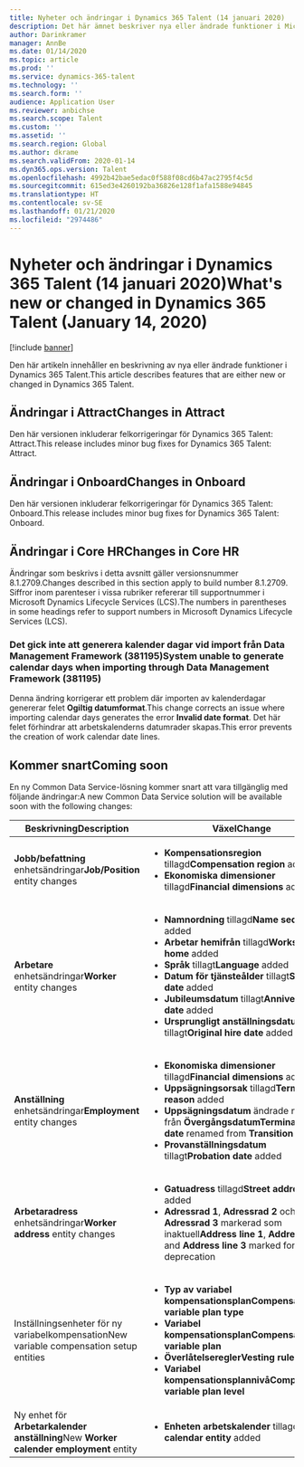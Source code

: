 ```yaml
---
title: Nyheter och ändringar i Dynamics 365 Talent (14 januari 2020)
description: Det här ämnet beskriver nya eller ändrade funktioner i Microsoft Dynamics 365 Talent.
author: Darinkramer
manager: AnnBe
ms.date: 01/14/2020
ms.topic: article
ms.prod: ''
ms.service: dynamics-365-talent
ms.technology: ''
ms.search.form: ''
audience: Application User
ms.reviewer: anbichse
ms.search.scope: Talent
ms.custom: ''
ms.assetid: ''
ms.search.region: Global
ms.author: dkrame
ms.search.validFrom: 2020-01-14
ms.dyn365.ops.version: Talent
ms.openlocfilehash: 4992b42bae5edac0f588f08cd6b47ac2795f4c5d
ms.sourcegitcommit: 615ed3e4260192ba36826e128f1afa1588e94845
ms.translationtype: HT
ms.contentlocale: sv-SE
ms.lasthandoff: 01/21/2020
ms.locfileid: "2974486"
---
```

# <a name="whats-new-or-changed-in-dynamics-365-talent-january-14-2020"></a><span data-ttu-id="20c8c-103">Nyheter och ändringar i Dynamics 365 Talent (14 januari 2020)</span><span class="sxs-lookup"><span data-stu-id="20c8c-103">What's new or changed in Dynamics 365 Talent (January 14, 2020)</span></span>

[!include [banner](includes/banner.md)]

<span data-ttu-id="20c8c-104">Den här artikeln innehåller en beskrivning av nya eller ändrade funktioner i Dynamics 365 Talent.</span><span class="sxs-lookup"><span data-stu-id="20c8c-104">This article describes features that are either new or changed in Dynamics 365 Talent.</span></span>

## <a name="changes-in-attract"></a><span data-ttu-id="20c8c-105">Ändringar i Attract</span><span class="sxs-lookup"><span data-stu-id="20c8c-105">Changes in Attract</span></span>

<span data-ttu-id="20c8c-106">Den här versionen inkluderar felkorrigeringar för Dynamics 365 Talent: Attract.</span><span class="sxs-lookup"><span data-stu-id="20c8c-106">This release includes minor bug fixes for Dynamics 365 Talent: Attract.</span></span>

## <a name="changes-in-onboard"></a><span data-ttu-id="20c8c-107">Ändringar i Onboard</span><span class="sxs-lookup"><span data-stu-id="20c8c-107">Changes in Onboard</span></span>

<span data-ttu-id="20c8c-108">Den här versionen inkluderar felkorrigeringar för Dynamics 365 Talent: Onboard.</span><span class="sxs-lookup"><span data-stu-id="20c8c-108">This release includes minor bug fixes for Dynamics 365 Talent: Onboard.</span></span>

## <a name="changes-in-core-hr"></a><span data-ttu-id="20c8c-109">Ändringar i Core HR</span><span class="sxs-lookup"><span data-stu-id="20c8c-109">Changes in Core HR</span></span>

<span data-ttu-id="20c8c-110">Ändringar som beskrivs i detta avsnitt gäller versionsnummer 8.1.2709.</span><span class="sxs-lookup"><span data-stu-id="20c8c-110">Changes described in this section apply to build number 8.1.2709.</span></span> <span data-ttu-id="20c8c-111">Siffror inom parenteser i vissa rubriker refererar till supportnummer i Microsoft Dynamics Lifecycle Services (LCS).</span><span class="sxs-lookup"><span data-stu-id="20c8c-111">The numbers in parentheses in some headings refer to support numbers in Microsoft Dynamics Lifecycle Services (LCS).</span></span>

### <a name="system-unable-to-generate-calendar-days-when-importing-through-data-management-framework-381195"></a><span data-ttu-id="20c8c-112">Det gick inte att generera kalender dagar vid import från Data Management Framework (381195)</span><span class="sxs-lookup"><span data-stu-id="20c8c-112">System unable to generate calendar days when importing through Data Management Framework (381195)</span></span>

<span data-ttu-id="20c8c-113">Denna ändring korrigerar ett problem där importen av kalenderdagar genererar felet **Ogiltig datumformat**.</span><span class="sxs-lookup"><span data-stu-id="20c8c-113">This change corrects an issue where importing calendar days generates the error **Invalid date format**.</span></span> <span data-ttu-id="20c8c-114">Det här felet förhindrar att arbetskalenderns datumrader skapas.</span><span class="sxs-lookup"><span data-stu-id="20c8c-114">This error prevents the creation of work calendar date lines.</span></span>

## <a name="coming-soon"></a><span data-ttu-id="20c8c-115">Kommer snart</span><span class="sxs-lookup"><span data-stu-id="20c8c-115">Coming soon</span></span>

<span data-ttu-id="20c8c-116">En ny Common Data Service-lösning kommer snart att vara tillgänglig med följande ändringar:</span><span class="sxs-lookup"><span data-stu-id="20c8c-116">A new Common Data Service solution will be available soon with the following changes:</span></span>

| <span data-ttu-id="20c8c-117">Beskrivning</span><span class="sxs-lookup"><span data-stu-id="20c8c-117">Description</span></span> | <span data-ttu-id="20c8c-118">Växel</span><span class="sxs-lookup"><span data-stu-id="20c8c-118">Change</span></span> |
| --- | --- |
| <span data-ttu-id="20c8c-119">**Jobb/befattning** enhetsändringar</span><span class="sxs-lookup"><span data-stu-id="20c8c-119">**Job/Position** entity changes</span></span> | <ul><li><span data-ttu-id="20c8c-120">**Kompensationsregion** tillagd</span><span class="sxs-lookup"><span data-stu-id="20c8c-120">**Compensation region** added</span></span></li><li><span data-ttu-id="20c8c-121">**Ekonomiska dimensioner** tillagd</span><span class="sxs-lookup"><span data-stu-id="20c8c-121">**Financial dimensions** added</span></span></li></ul> |
| <span data-ttu-id="20c8c-122">**Arbetare** enhetsändringar</span><span class="sxs-lookup"><span data-stu-id="20c8c-122">**Worker** entity changes</span></span> | <ul><li><span data-ttu-id="20c8c-123">**Namnordning** tillagd</span><span class="sxs-lookup"><span data-stu-id="20c8c-123">**Name sequence** added</span></span></li><li><span data-ttu-id="20c8c-124">**Arbetar hemifrån** tillagd</span><span class="sxs-lookup"><span data-stu-id="20c8c-124">**Works from home** added</span></span></li><li><span data-ttu-id="20c8c-125">**Språk** tillagt</span><span class="sxs-lookup"><span data-stu-id="20c8c-125">**Language** added</span></span></li><li><span data-ttu-id="20c8c-126">**Datum för tjänsteålder** tillagt</span><span class="sxs-lookup"><span data-stu-id="20c8c-126">**Seniority date** added</span></span></li><li><span data-ttu-id="20c8c-127">**Jubileumsdatum** tillagt</span><span class="sxs-lookup"><span data-stu-id="20c8c-127">**Anniversary date** added</span></span></li><li><span data-ttu-id="20c8c-128">**Ursprungligt anställningsdatum** tillagt</span><span class="sxs-lookup"><span data-stu-id="20c8c-128">**Original hire date** added</span></span></li></ul> |
| <span data-ttu-id="20c8c-129">**Anställning** enhetsändringar</span><span class="sxs-lookup"><span data-stu-id="20c8c-129">**Employment** entity changes</span></span> | <ul><li><span data-ttu-id="20c8c-130">**Ekonomiska dimensioner** tillagd</span><span class="sxs-lookup"><span data-stu-id="20c8c-130">**Financial dimensions** added</span></span></li><li><span data-ttu-id="20c8c-131">**Uppsägningsorsak** tillagd</span><span class="sxs-lookup"><span data-stu-id="20c8c-131">**Termination reason** added</span></span></li><li><span data-ttu-id="20c8c-132">**Uppsägningsdatum** ändrade namn från **Övergångsdatum**</span><span class="sxs-lookup"><span data-stu-id="20c8c-132">**Termination date** renamed from **Transition date**</span></span></li><li><span data-ttu-id="20c8c-133">**Provanställningsdatum** tillagt</span><span class="sxs-lookup"><span data-stu-id="20c8c-133">**Probation date** added</span></span></li></ul> |
| <span data-ttu-id="20c8c-134">**Arbetaradress** enhetsändringar</span><span class="sxs-lookup"><span data-stu-id="20c8c-134">**Worker address** entity changes</span></span> | <ul><li><span data-ttu-id="20c8c-135">**Gatuadress** tillagd</span><span class="sxs-lookup"><span data-stu-id="20c8c-135">**Street address** added</span></span></li><li><span data-ttu-id="20c8c-136">**Adressrad 1**, **Adressrad 2** och **Adressrad 3** markerad som inaktuell</span><span class="sxs-lookup"><span data-stu-id="20c8c-136">**Address line 1**, **Address line 2**, and **Address line 3** marked for deprecation</span></span></li></ul> |
| <span data-ttu-id="20c8c-137">Inställningsenheter för ny variabelkompensation</span><span class="sxs-lookup"><span data-stu-id="20c8c-137">New variable compensation setup entities</span></span> | <ul><li><span data-ttu-id="20c8c-138">**Typ av variabel kompensationsplan**</span><span class="sxs-lookup"><span data-stu-id="20c8c-138">**Compensation variable plan type**</span></span></li><li><span data-ttu-id="20c8c-139">**Variabel kompensationsplan**</span><span class="sxs-lookup"><span data-stu-id="20c8c-139">**Compensation variable plan**</span></span></li><li><span data-ttu-id="20c8c-140">**Överlåtelseregler**</span><span class="sxs-lookup"><span data-stu-id="20c8c-140">**Vesting rules**</span></span></li><li><span data-ttu-id="20c8c-141">**Variabel kompensationsplannivå**</span><span class="sxs-lookup"><span data-stu-id="20c8c-141">**Compensation variable plan level**</span></span></li></ul> |
| <span data-ttu-id="20c8c-142">Ny enhet för **Arbetarkalender anställning**</span><span class="sxs-lookup"><span data-stu-id="20c8c-142">New **Worker calender employment** entity</span></span> | <ul><li><span data-ttu-id="20c8c-143">**Enheten arbetskalender** tillagd</span><span class="sxs-lookup"><span data-stu-id="20c8c-143">**Work calendar entity** added</span></span></li></ul> |

